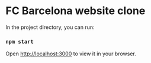 
# FC Barcelona website clone


In the project directory, you can run:

### `npm start`

Open [http://localhost:3000](http://localhost:3000) to view it in your browser.
